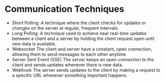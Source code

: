 # Communication Techniques

- Short Polling:
  A technique where the client checks for updates or changes on the server at regular, frequent intervals.
- Long Polling:
  A technique used to achieve near real-time updates between a client and a server by holding the client request open until new data is available.
- Websocket
  The client and server have a constant, open connection, allowing them to send messages to each other anytime.
- Server Sent Event (SSE)
  The server keeps an open connection to the client and sends updates whenever there is new data.
- Webhook
  The server sends updates to the client by making a request to a specific URL whenever something important happens.
